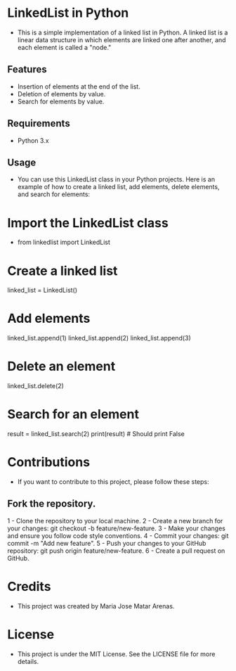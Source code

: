 # LinkedList in Python

- This is a simple implementation of a linked list in Python. A linked list is a linear data structure in which elements are linked one after another, and each element is called a "node."

## Features

- Insertion of elements at the end of the list.
- Deletion of elements by value.
- Search for elements by value.

## Requirements

- Python 3.x

## Usage

- You can use this LinkedList class in your Python projects. Here is an example of how to create a linked list, add elements, delete elements, and search for elements:

# Import the LinkedList class
- from linkedlist import LinkedList

# Create a linked list
linked_list = LinkedList()

# Add elements
linked_list.append(1)
linked_list.append(2)
linked_list.append(3)

# Delete an element
linked_list.delete(2)

# Search for an element
result = linked_list.search(2)
print(result)  # Should print False

# Contributions
- If you want to contribute to this project, please follow these steps:

## Fork the repository.
1 - Clone the repository to your local machine.
2 - Create a new branch for your changes: git checkout -b feature/new-feature.
3 - Make your changes and ensure you follow code style conventions.
4 - Commit your changes: git commit -m "Add new feature".
5 - Push your changes to your GitHub repository: git push origin feature/new-feature.
6 - Create a pull request on GitHub.

# Credits
- This project was created by Maria Jose Matar Arenas.

# License
- This project is under the MIT License. See the LICENSE file for more details.
